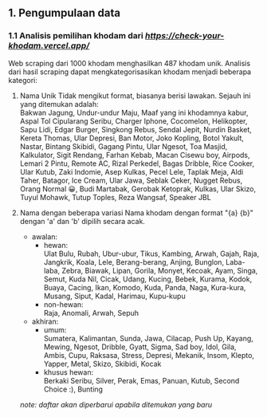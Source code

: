 ## **1. Pengumpulaan data**
### **1.1 Analisis pemilihan khodam dari *https://check-your-khodam.vercel.app/***
Web scraping dari 1000 khodam menghasilkan 487 khodam unik. Analisis dari hasil scraping dapat mengkategorisasikan khodam menjadi beberapa kategori:
1. Nama Unik
    Tidak mengikut format, biasanya berisi lawakan. Sejauh ini yang ditemukan adalah:
    <br> Bakwan Jagung, Undur-undur Maju, Maaf yang ini khodamnya kabur, Aspal Tol Cipularang Seribu, Charger Iphone, Cocomelon, Helikopter, Sapu Lidi, Edgar Burger, Singkong Rebus, Sendal Jepit, Nurdin Basket, Kereta Thomas, Ular Depresi, Ban Motor, Joko Kopling, Botol Yakult, Nastar, Bintang Skibidi, Gagang Pintu, Ular Ngesot, Toa Masjid, Kalkulator, Sigit Rendang, Farhan Kebab, Macan Cisewu boy, Airpods, Lemari 2 Pintu, Remote AC, Rizal Perkedel, Bagas Dribble, Rice Cooker, Ular Kutub, Zaki Indomie, Asep Kulkas, Pecel Lele, Taplak Meja, Aldi Taher, Batagor, Ice Cream, Ular Jawa, Seblak Ceker, Nugget Rebus, Orang Normal 😀, Budi Martabak, Gerobak Ketoprak, Kulkas, Ular Skizo, Tuyul Mohawk, Tutup Toples, Reza Wangsaf, Speaker JBL
2. Nama dengan beberapa variasi
    Nama khodam dengan format "{a} {b}" dengan 'a' dan 'b' dipilih secara acak.
    - awalan:
        - hewan:
            <br> Ulat Bulu, Rubah, Ubur-ubur, Tikus, Kambing, Arwah, Gajah, Raja, Jangkrik, Koala, Lele, Berang-berang, Anjing, Bunglon, Laba-laba, Zebra, Biawak, Lipan, Gorila, Monyet, Kecoak, Ayam, Singa, Semut, Kuda Nil, Cicak, Udang, Kucing, Bebek, Kurama, Kodok, Buaya, Cacing, Ikan, Komodo, Kuda, Panda, Naga, Kura-kura, Musang, Siput, Kadal, Harimau, Kupu-kupu
        - non-hewan:
            <br> Raja, Anomali, Arwah, Sepuh
    - akhiran:
        - umum:
            <br> Sumatera, Kalimantan, Sunda, Jawa, Cilacap, Push Up, Kayang, Mewing, Ngesot, Dribble, Gyatt, Sigma, Sad boy, Idol, Gila, Ambis, Cupu, Raksasa, Stress, Depresi, Mekanik, Insom, Klepto, Yapper, Metal, Skizo, Skibidi, Kocak
        - khusus hewan:
            <br>Berkaki Seribu, Silver, Perak, Emas, Panuan, Kutub, Second Choice :), Bunting

    *note: daftar akan diperbarui apabila ditemukan yang baru*